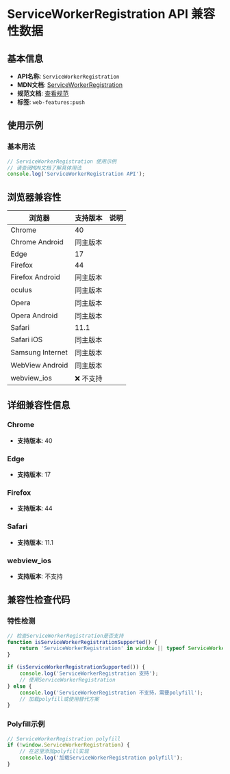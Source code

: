 # ServiceWorkerRegistration API 兼容性数据

## 基本信息

- **API名称**: `ServiceWorkerRegistration`
- **MDN文档**: [ServiceWorkerRegistration](https://developer.mozilla.org/docs/Web/API/ServiceWorkerRegistration)
- **规范文档**: [查看规范](https://w3c.github.io/ServiceWorker/#serviceworkerregistration-interface,https://w3c.github.io/push-api/#extensions-to-the-serviceworkerregistration-interface)
- **标签**: `web-features:push`

## 使用示例

### 基本用法

```javascript
// ServiceWorkerRegistration 使用示例
// 请查阅MDN文档了解具体用法
console.log('ServiceWorkerRegistration API');
```

## 浏览器兼容性

| 浏览器 | 支持版本 | 说明 |
|--------|----------|------|
| Chrome | 40 |  |
| Chrome Android | 同主版本 |  |
| Edge | 17 |  |
| Firefox | 44 |  |
| Firefox Android | 同主版本 |  |
| oculus | 同主版本 |  |
| Opera | 同主版本 |  |
| Opera Android | 同主版本 |  |
| Safari | 11.1 |  |
| Safari iOS | 同主版本 |  |
| Samsung Internet | 同主版本 |  |
| WebView Android | 同主版本 |  |
| webview_ios | ❌ 不支持 |  |

## 详细兼容性信息

### Chrome

- **支持版本**: 40

### Edge

- **支持版本**: 17

### Firefox

- **支持版本**: 44

### Safari

- **支持版本**: 11.1

### webview_ios

- **支持版本**: 不支持

## 兼容性检查代码

### 特性检测

```javascript
// 检查ServiceWorkerRegistration是否支持
function isServiceWorkerRegistrationSupported() {
    return 'ServiceWorkerRegistration' in window || typeof ServiceWorkerRegistration !== 'undefined';
}

if (isServiceWorkerRegistrationSupported()) {
    console.log('ServiceWorkerRegistration 支持');
    // 使用ServiceWorkerRegistration
} else {
    console.log('ServiceWorkerRegistration 不支持，需要polyfill');
    // 加载polyfill或使用替代方案
}
```

### Polyfill示例

```javascript
// ServiceWorkerRegistration polyfill
if (!window.ServiceWorkerRegistration) {
    // 在这里添加polyfill实现
    console.log('加载ServiceWorkerRegistration polyfill');
}
```

